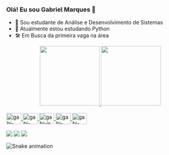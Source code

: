 ### Olá! Eu sou Gabriel Marques 👋                                                                                                                                     


- 🔭 Sou estudante de Análise e Desenvolvimento de Sistemas 
- 🌱 Atualmente estou estudando Python
- 🛠️ Em Busca da primeira vaga na área

<div align="center">
  <a href="https://github.com/gabrielmrks02">
  <img height="160em" src="https://github-readme-stats.vercel.app/api?username=gabrielmrks02&show_icons=true&theme=chartreuse-dark&include_all_commits=true&count_private=true"/>
  <img height="160em" src="https://github-readme-stats.vercel.app/api/top-langs/?username=gabrielmrks02&layout=compact&langs_count=7&theme=chartreuse-dark"/>
</div>

<div style = "display: inline_block"><br>
<img align= "center" alt = gabi-html height = "30" width = "40" src="https://cdn.jsdelivr.net/gh/devicons/devicon/icons/html5/html5-plain.svg" />
<img align= "center" alt = gabi-css height = "30" width = "40" src="https://cdn.jsdelivr.net/gh/devicons/devicon/icons/css3/css3-plain.svg" />
<img align= "center" alt = gabi-js height = "30" width = "40" src="https://cdn.jsdelivr.net/gh/devicons/devicon/icons/javascript/javascript-plain.svg" />
<img align= "center" alt = gabi-sql height = "30" width = "40" src="https://cdn.jsdelivr.net/gh/devicons/devicon/icons/mysql/mysql-original.svg" />
<img  align= "center" alt = gabi-php height = "30" width = "40" src="https://cdn.jsdelivr.net/gh/devicons/devicon/icons/php/php-plain.svg" />

 
 
</div>
<br>
  <div> 
    <a href="https://instagram.com/itsgabrielmarks" target="_blank"><img src="https://img.shields.io/badge/-Instagram-%23E4405F?style=for-the-badge&logo=instagram&logoColor=white" target="_blank"></a>
    <a href="https://www.linkedin.com/in/gabriel-marques-273a22186/" target="_blank"><img src="https://img.shields.io/badge/-LinkedIn-%230077B5?style=for-the-badge&logo=linkedin&logoColor=white" target="_blank"></a> 
    <a href = "mailto:gabrielmrks022@gmail.com"><img src="https://img.shields.io/badge/-Gmail-%23333?style=for-the-badge&logo=gmail&logoColor=white" target="_blank"></a>
    
  ![Snake animation](https://github.com/gabrielmrks02/gabrielmrks02/blob/output/github-contribution-grid-snake.svg)
  </div>
